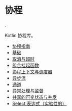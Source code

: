 # 协程

.

Kotlin 协程库。

- [协程指南](coroutines/coroutines-guide.md)
- [基础](coroutines/basics.md)
- [取消与超时](coroutines/cancellation-and-timeouts.md)
- [组合挂起函数](coroutines/composing-suspending-functions.md)
- [协程上下文与调度器](coroutines/coroutine-context-and-dispatchers.md)
- [异步流](coroutines/flow.md)
- [通道](coroutines/channels.md)
- [异常处理与监督](coroutines/exception-handling.md)
- [共享的可变状态与并发](coroutines/shared-mutable-state-and-concurrency.md)
- [Select 表达式（实验性的）](coroutines/select-expression.md)
